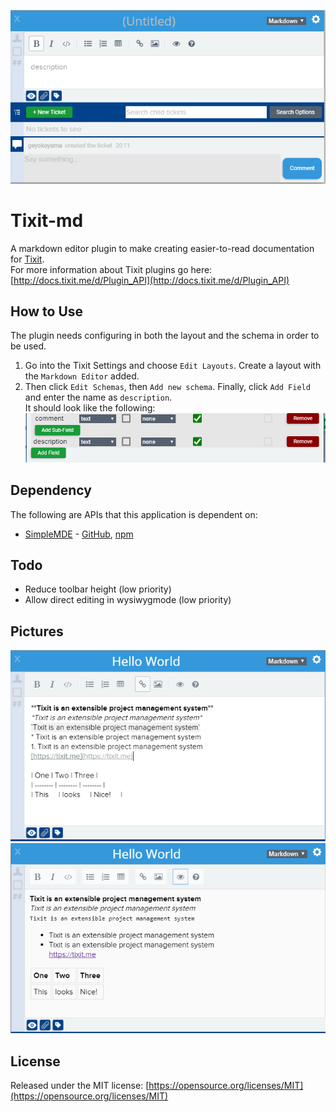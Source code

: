 ![picture of markdown editor without content](https://github.com/GeorgeEYokoyama/Tixit-md/blob/master/plugin-images/default.PNG)  
# Tixit-md

A markdown editor plugin to make creating easier-to-read documentation for [Tixit](https://tixit.me).  
For more information about Tixit plugins go here: [http://docs.tixit.me/d/Plugin_API](http://docs.tixit.me/d/Plugin_API)

## How to Use
The plugin needs configuring in both the layout and the schema in order to be used.  
1. Go into the Tixit Settings and choose `Edit Layouts`. Create a layout with the `Markdown Editor` added.  
2. Then click `Edit Schemas`, then `Add new schema`. Finally, click `Add Field` and enter the name as `description`.  
It should look like the following:  
![schema picture](https://github.com/GeorgeEYokoyama/Tixit-md/blob/master/plugin-images/schema.PNG)  

## Dependency
The  following are APIs that this application is dependent on:
* [SimpleMDE]("https://simplemde.com/") - [GitHub](https://github.com/sparksuite/simplemde-markdown-editor), [npm](https://www.npmjs.com/package/simplemde)

## Todo
* Reduce toolbar height (low priority)
* Allow direct editing in wysiwygmode (low priority)

## Pictures
![Not rendered](https://github.com/GeorgeEYokoyama/Tixit-md/blob/master/plugin-images/preRender.PNG)
![Rendered](https://github.com/GeorgeEYokoyama/Tixit-md/blob/master/plugin-images/postRender.PNG)

## License
Released under the MIT license: [https://opensource.org/licenses/MIT](https://opensource.org/licenses/MIT)
